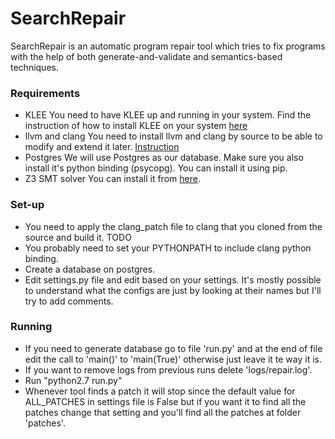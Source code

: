 # SearchRepair #

SearchRepair is an automatic program repair tool which tries to fix programs with the help of both generate-and-validate
and semantics-based techniques.

### Requirements ###

* KLEE
You need to have KLEE up and running in your system. Find the instruction of how to install KLEE on your system [here](http://klee.github.io/build-llvm34/)
* llvm and clang
You need to install llvm and clang by source to be able to modify and extend it later. [Instruction](http://llvm.org/docs/GettingStarted.html)
* Postgres
We will use Postgres as our database. Make sure you also install it's python binding (psycopg). You can
 install it using pip.
* Z3 SMT solver
You can install it from [here](https://github.com/Z3Prover/z3).

### Set-up ###

* You need to apply the clang_patch file to clang that you cloned from the source and build it. TODO 
* You probably need to set your PYTHONPATH to include clang python binding. 
* Create a database on postgres.
* Edit settings.py file and edit based on your settings. It's mostly possible to understand what the configs are just by
looking at their names but I'll try to add comments.


### Running ###

* If you need to generate database go to file 'run.py' and at the end of file edit the call to 'main()' to 'main(True)'
otherwise just leave it te way it is.
* If you want to remove logs from previous runs delete 'logs/repair.log'.
* Run "python2.7 run.py"
* Whenever tool finds a patch it will stop since the default value for ALL_PATCHES in settings file is False but if
 you want it to find all the patches change that setting and you'll find all the patches at folder 'patches'.

